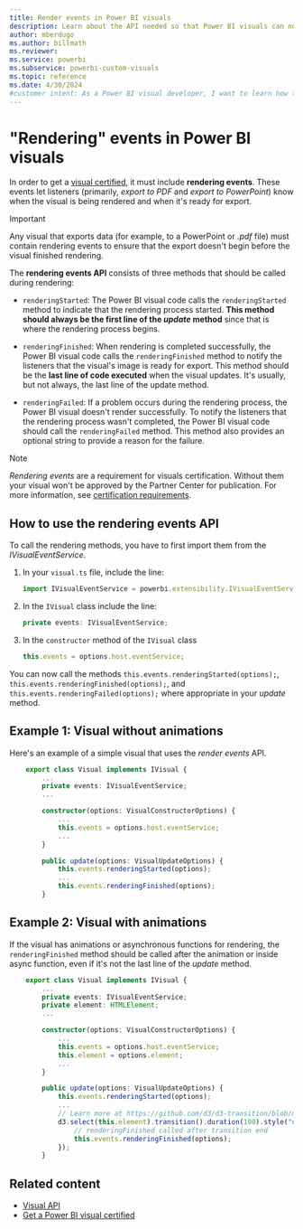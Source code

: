 ```yaml
---
title: Render events in Power BI visuals
description: Learn about the API needed so that Power BI visuals can notify Power BI that they're ready for export to PowerPoint or PDF.
author: mberdugo
ms.author: billmath
ms.reviewer: 
ms.service: powerbi
ms.subservice: powerbi-custom-visuals
ms.topic: reference
ms.date: 4/30/2024
#customer intent: As a Power BI visual developer, I want to learn how to use the rendering events API so that I can notify Power BI that my visual is ready for export to PowerPoint or PDF.
---
```


# "Rendering" events in Power BI visuals

In order to get a [visual certified](power-bi-custom-visuals-certified.md), it must include **rendering events**.
These events let listeners (primarily, *export to PDF* and *export to PowerPoint*) know when the visual is being rendered and when it's ready for export.

>[!IMPORTANT]
>Any visual that exports data (for example, to a PowerPoint or *.pdf* file) must contain rendering events to ensure that the export doesn't begin before the visual finished rendering.

The **rendering events API** consists of three methods that should be called during rendering:

* `renderingStarted`: The Power BI visual code calls the `renderingStarted` method to indicate that the rendering process started. **This method should always be the first line of the *update* method** since that is where the rendering process begins.

* `renderingFinished`: When rendering is completed successfully, the Power BI visual code calls the `renderingFinished` method to notify the listeners that the visual's image is ready for export. This method should be the **last line of code executed** when the visual updates. It's usually, but not always, the last line of the update method.

* `renderingFailed`: If a problem occurs during the rendering process, the Power BI visual doesn't render successfully. To notify the listeners that the rendering process wasn't completed, the Power BI visual code should call the `renderingFailed` method. This method also provides an optional string to provide a reason for the failure.

> [!NOTE]
> *Rendering events* are a requirement for visuals certification. Without them your visual won't be approved by the Partner Center for publication. For more information, see [certification requirements](power-bi-custom-visuals-certified.md#certification-requirements).

## How to use the rendering events API

To call the rendering methods, you have to first import them from the *IVisualEventService*.

1. In your `visual.ts` file, include the line:

    ```typescript
    import IVisualEventService = powerbi.extensibility.IVisualEventService;
    ```

2. In the `IVisual` class include the line:

    ```typescript
    private events: IVisualEventService;
    ```

3. In the `constructor` method of the `IVisual` class

    ```typescript
    this.events = options.host.eventService;
    ```

You can now call the methods
`this.events.renderingStarted(options);`,
`this.events.renderingFinished(options);`, and
`this.events.renderingFailed(options);` where appropriate in your *update* method.

## Example 1: Visual without animations

Here's an example of a simple visual that uses the *render events* API.

```typescript
    export class Visual implements IVisual {
        ...
        private events: IVisualEventService;
        ...

        constructor(options: VisualConstructorOptions) {
            ...
            this.events = options.host.eventService;
            ...
        }

        public update(options: VisualUpdateOptions) {
            this.events.renderingStarted(options);
            ...
            this.events.renderingFinished(options);
        }
```

## Example 2: Visual with animations

If the visual has animations or asynchronous functions for rendering, the `renderingFinished` method should be called after the animation or inside async function, even if it's not the last line of the *update* method.

```typescript
    export class Visual implements IVisual {
        ...
        private events: IVisualEventService;
        private element: HTMLElement;
        ...

        constructor(options: VisualConstructorOptions) {
            ...
            this.events = options.host.eventService;
            this.element = options.element;
            ...
        }

        public update(options: VisualUpdateOptions) {
            this.events.renderingStarted(options);
            ...
            // Learn more at https://github.com/d3/d3-transition/blob/master/README.md#transition_end
            d3.select(this.element).transition().duration(100).style("opacity","0").end().then(() => {
                // renderingFinished called after transition end
                this.events.renderingFinished(options);
            });
        }
```

## Related content

* [Visual API](visual-api.md)
* [Get a Power BI visual certified](power-bi-custom-visuals-certified.md)
